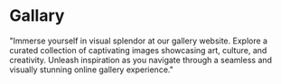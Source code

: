 # Gallary
 "Immerse yourself in visual splendor at our gallery website. Explore a curated collection of captivating images showcasing art, culture, and creativity. Unleash inspiration as you navigate through a seamless and visually stunning online gallery experience."
